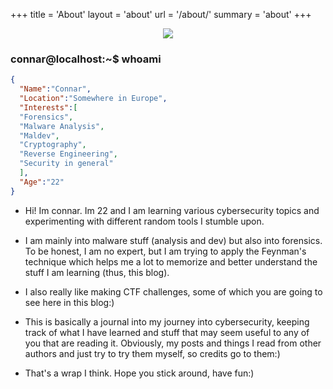 +++
title = 'About'
layout = 'about'
url = '/about/'
summary = 'about'
+++

<p align="center"> <img src="/img/connarAnimation.png"> </p>

### connar@localhost:~$ whoami

```json
{
  "Name":"Connar",
  "Location":"Somewhere in Europe",
  "Interests":[
  "Forensics",
  "Malware Analysis",
  "Maldev",
  "Cryptography",
  "Reverse Engineering",
  "Security in general"
  ],
  "Age":"22"
}
```

- Hi! Im connar. Im 22 and I am learning various cybersecurity topics and experimenting with different random tools I stumble upon.  

- I am mainly into malware stuff (analysis and dev) but also into forensics. To be honest, I am no expert, but I am trying to apply the Feynman's technique which helps me a lot to memorize and better understand the stuff I am learning (thus, this blog).  

- I also really like making CTF challenges, some of which you are going to see here in this blog:)  

- This is basically a journal into my journey into cybersecurity, keeping track of what I have learned and stuff that may seem useful to any of you that are reading it. Obviously, my posts and things I read from other authors and just try to try them myself, so credits go to them:)  

- That's a wrap I think. Hope you stick around, have fun:)   